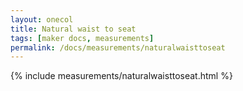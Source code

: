 ```yaml
---
layout: onecol
title: Natural waist to seat
tags: [maker docs, measurements]
permalink: /docs/measurements/naturalwaisttoseat
---
```

{% include measurements/naturalwaisttoseat.html %}
